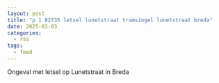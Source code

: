 ```yaml
---
layout: post
title: "p 1 82735 letsel lunetstraat tramsingel lunetstraat breda"
date: 2025-03-03
categories: 
  - rss
tags: 
  - feed
---
```


Ongeval met letsel op Lunetstraat in Breda
